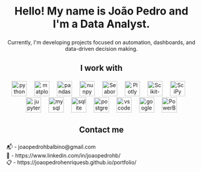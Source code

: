 <h1 align="center">Hello! My name is João Pedro and I'm a Data Analyst.</h1>

###

<p align="center">Currently, I'm developing projects focused on automation, dashboards, and data-driven decision making.</p>

###

<h2 align="center">I work with</h2>

###

<div align="center">
  <img src="https://cdn.jsdelivr.net/gh/devicons/devicon/icons/python/python-original.svg" height="40" alt="python logo"  />
  <img width="12" />
  <img src="https://img.icons8.com/?size=1200&id=TkX1totjFmAD&format=png" height="40" alt="matplotlib logo"  />
  <img width="12" />
  <img src="https://img.icons8.com/?size=512&id=xSkewUSqtErH&format=png" height="40" alt="pandas logo"  />
  <img width="12" />
  <img src="https://www.svgrepo.com/show/373938/numpy.svg" height="40" alt="nunpy logo"  />
  <img width="12" />
  <img src="https://cdn.worldvectorlogo.com/logos/seaborn-1.svg" height="40" alt="Seaborn logo"  />
  <img width="12" />
  <img src="https://www.vectorlogo.zone/logos/plotly/plotly-official.svg" height="40" alt="Plotly logo"  />
  <img width="12" />
  <img src="https://upload.wikimedia.org/wikipedia/commons/thumb/0/05/Scikit_learn_logo_small.svg/2560px-Scikit_learn_logo_small.svg.png" height="40" alt="Scikit-learn logo"  />
  <img width="12" />
  <img src="https://upload.wikimedia.org/wikipedia/commons/thumb/b/b2/SCIPY_2.svg/1200px-SCIPY_2.svg.png" height="40" alt="SciPy logo"  />
  <img width="12" />

  <img src="https://cdn.jsdelivr.net/gh/devicons/devicon/icons/jupyter/jupyter-original.svg" height="40" alt="jupyter logo"  />
  <img width="12" />
  <img src="https://cdn.jsdelivr.net/gh/devicons/devicon/icons/mysql/mysql-original.svg" height="40" alt="mysql logo"  />
  <img width="12" />
  <img src="https://cdn.jsdelivr.net/gh/devicons/devicon/icons/sqlite/sqlite-original.svg" height="40" alt="sqlite logo"  />
  <img width="12" />
  <img src="https://cdn.jsdelivr.net/gh/devicons/devicon/icons/postgresql/postgresql-original.svg" height="40" alt="postgresql logo"  />
  <img width="12" />
  <img src="https://cdn.jsdelivr.net/gh/devicons/devicon/icons/vscode/vscode-original.svg" height="40" alt="vscode logo"  />
  <img width="12" />
  <img src="https://cdn.jsdelivr.net/gh/devicons/devicon/icons/googlecloud/googlecloud-original.svg" height="40" alt="googlecloud logo"  />
  <img width="12" />
  <img src="https://github.com/microsoft/PowerBI-Icons/blob/main/PNG/Desktop.png" height="40" alt="PowerBi Logo"  />
</div>

###

<h2 align="center">Contact me</h2>

###

<p align="left">📬 - joaopedrohbalbino@gmail.com<br>💼 - https://www.linkedin.com/in/joaopedrohb/<br>📋 - https://joaopedrohenriquesb.github.io/portfolio/</p>

###
